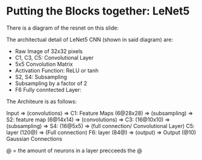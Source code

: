 # Putting the Blocks together: LeNet5

There is a diagram of the resnet on this slide:

The architectual detail of LeNet5 CNN (shown in said diagram) are: 

- Raw Image of 32x32 pixels
- C1, C3, C5: Convolutional Layer
- 5x5 Convolution Matrix
- Activation Function: ReLU or tanh
- S2, S4: Subsampling
- Subsampling by a factor of 2
- F6 Fully conntected Layer:

The Architeure is as follows: 

Input => (convolutions) => 
  C1: Feature Maps (6@28x28) => (subsampling) =>
    S2: feature map (6@14x14) => (convolutions) => 
      C3: (16@10x10) => (subsampling) => 
        S4: (16@5x5) => (full connection/ Convolutional Layer)
          C5: layer (120@) => (Full connection)
            F6: layer (84@) => (output) => 
              Output (@10) Gaussian Connections
          
@ = the amount of neurons in a layer precceeds the @

